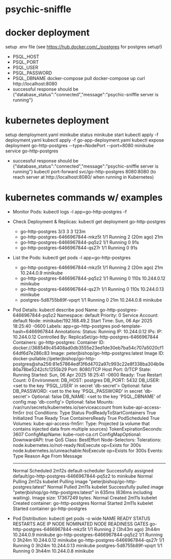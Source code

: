 # psychic-sniffle

# docker deployment

setup .env file (see https://hub.docker.com/_/postgres for postgres setup!)
- PSQL_HOST
- PSQL_PORT
- PSQL_USER
- PSQL_PASSWORD
- PSQL_DBNAME
docker-compose pull
docker-compose up
curl http://localhost:8080
- successful response should be {"database_status":"connected","message":"psychic-sniffle server is running"}                                                                                                                      

# kubernetes deployment

setup demployment.yaml
minikube status
minikube start
kubectl apply -f deployment.yaml
kubectl apply -f go-app-deployment.yaml
kubectl expose deployment go-http-postgres --type=NodePort --port=8080
minikube service go-http-postgres
- successful response should be {"database_status":"connected","message":"psychic-sniffle server is running"}
kubectl port-forward svc/go-http-postgres 8080:8080 (to reach server at http://localhost:8080/ when running in Kubernetes)


# kubernetes commands w/ examples

- Monitor Pods: kubectl logs -l app=go-http-postgres -f

- Check Deployment & Replicas: kubectl get deployment go-http-postgres
    + go-http-postgres   3/3     3            3           123m
    + go-http-postgres-6466967844-mkz5t   1/1     Running   2 (20m ago)   21m
    + go-http-postgres-6466967844-pq5z2   1/1     Running   0             91s
    + go-http-postgres-6466967844-qs27r   1/1     Running   0             91s

- List the Pods: kubectl get pods -l app=go-http-postgres
    + go-http-postgres-6466967844-mkz5t   1/1     Running   2 (20m ago)   21m    10.244.0.9    minikube   <none>           <none>
    + go-http-postgres-6466967844-pq5z2   1/1     Running   0             110s   10.244.0.12   minikube   <none>           <none>
    + go-http-postgres-6466967844-qs27r   1/1     Running   0             110s   10.244.0.13   minikube   <none>           <none>
    + postgres-5d8755b89f-vpqrt           1/1     Running   0             21m    10.244.0.8    minikube   <none>           <none>

- Pod Details: kubectl describe pod <pod-name>
    Name:             go-http-postgres-6466967844-pq5z2
    Namespace:        default
    Priority:         0
    Service Account:  default
    Node:             minikube/192.168.49.2
    Start Time:       Sun, 06 Apr 2025 18:25:40 -0600
    Labels:           app=go-http-postgres
                    pod-template-hash=6466967844
    Annotations:      <none>
    Status:           Running
    IP:               10.244.0.12
    IPs:
    IP:           10.244.0.12
    Controlled By:  ReplicaSet/go-http-postgres-6466967844
    Containers:
    go-http-postgres:
        Container ID:   docker://368549c45408ad0db3555e23ed1de30eb7ba54c707a5020cf164df6d7e286c83
        Image:          peterjbishop/go-http-postgres:latest
        Image ID:       docker-pullable://peterjbishop/go-http-postgres@sha256:81e57864edf3f6d4702a97c993c22e8f338ba304b9e80a78be5242cfc1255b29
        Port:           8080/TCP
        Host Port:      0/TCP
        State:          Running
        Started:      Sun, 06 Apr 2025 18:25:41 -0600
        Ready:          True
        Restart Count:  0
        Environment:
        DB_HOST:      postgres
        DB_PORT:      5432
        DB_USER:      <set to the key 'PSQL_USER' in secret 'db-secret'>        Optional: false
        DB_PASSWORD:  <set to the key 'PSQL_PASSWORD' in secret 'db-secret'>    Optional: false
        DB_NAME:      <set to the key 'PSQL_DBNAME' of config map 'db-config'>  Optional: false
        Mounts:
        /var/run/secrets/kubernetes.io/serviceaccount from kube-api-access-fm5rr (ro)
    Conditions:
    Type                        Status
    PodReadyToStartContainers   True 
    Initialized                 True 
    Ready                       True 
    ContainersReady             True 
    PodScheduled                True 
    Volumes:
    kube-api-access-fm5rr:
        Type:                    Projected (a volume that contains injected data from multiple sources)
        TokenExpirationSeconds:  3607
        ConfigMapName:           kube-root-ca.crt
        ConfigMapOptional:       <nil>
        DownwardAPI:             true
    QoS Class:                   BestEffort
    Node-Selectors:              <none>
    Tolerations:                 node.kubernetes.io/not-ready:NoExecute op=Exists for 300s
                                node.kubernetes.io/unreachable:NoExecute op=Exists for 300s
    Events:
    Type    Reason     Age    From               Message
    ----    ------     ----   ----               -------
    Normal  Scheduled  2m12s  default-scheduler  Successfully assigned default/go-http-postgres-6466967844-pq5z2 to minikube
    Normal  Pulling    2m12s  kubelet            Pulling image "peterjbishop/go-http-postgres:latest"
    Normal  Pulled     2m11s  kubelet            Successfully pulled image "peterjbishop/go-http-postgres:latest" in 635ms (636ms including waiting). Image size: 17367249 bytes.
    Normal  Created    2m11s  kubelet            Created container: go-http-postgres
    Normal  Started    2m11s  kubelet            Started container go-http-postgres

- Pod Distribution: kubectl get pods -o wide
    NAME                                READY   STATUS    RESTARTS        AGE     IP            NODE       NOMINATED NODE   READINESS GATES
    go-http-postgres-6466967844-mkz5t   1/1     Running   2 (3h43m ago)   3h44m   10.244.0.9    minikube   <none>           <none>
    go-http-postgres-6466967844-pq5z2   1/1     Running   0               3h24m   10.244.0.12   minikube   <none>           <none>
    go-http-postgres-6466967844-qs27r   1/1     Running   0               3h24m   10.244.0.13   minikube   <none>           <none>
    postgres-5d8755b89f-vpqrt           1/1     Running   0               3h44m   10.244.0.8    minikube   <none>           <none>